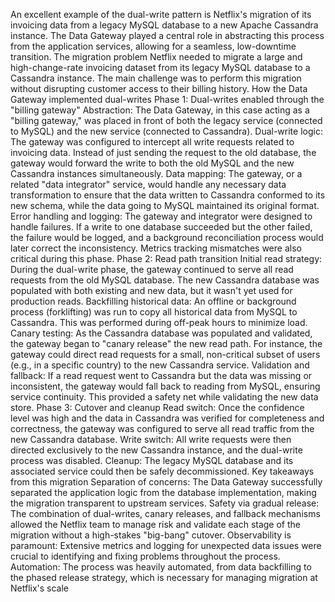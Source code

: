 An excellent example of the dual-write pattern is Netflix's migration of its invoicing data from a legacy MySQL database to a new Apache Cassandra instance. The Data Gateway played a central role in abstracting this process from the application services, allowing for a seamless, low-downtime transition. 
The migration problem
Netflix needed to migrate a large and high-change-rate invoicing dataset from its legacy MySQL database to a Cassandra instance. The main challenge was to perform this migration without disrupting customer access to their billing history. 
How the Data Gateway implemented dual-writes
Phase 1: Dual-writes enabled through the "billing gateway"
Abstraction: The Data Gateway, in this case acting as a "billing gateway," was placed in front of both the legacy service (connected to MySQL) and the new service (connected to Cassandra).
Dual-write logic: The gateway was configured to intercept all write requests related to invoicing data. Instead of just sending the request to the old database, the gateway would forward the write to both the old MySQL and the new Cassandra instances simultaneously.
Data mapping: The gateway, or a related "data integrator" service, would handle any necessary data transformation to ensure that the data written to Cassandra conformed to its new schema, while the data going to MySQL maintained its original format.
Error handling and logging: The gateway and integrator were designed to handle failures. If a write to one database succeeded but the other failed, the failure would be logged, and a background reconciliation process would later correct the inconsistency. Metrics tracking mismatches were also critical during this phase. 
Phase 2: Read path transition
Initial read strategy: During the dual-write phase, the gateway continued to serve all read requests from the old MySQL database. The new Cassandra database was populated with both existing and new data, but it wasn't yet used for production reads.
Backfilling historical data: An offline or background process (forklifting) was run to copy all historical data from MySQL to Cassandra. This was performed during off-peak hours to minimize load.
Canary testing: As the Cassandra database was populated and validated, the gateway began to "canary release" the new read path. For instance, the gateway could direct read requests for a small, non-critical subset of users (e.g., in a specific country) to the new Cassandra service.
Validation and fallback: If a read request went to Cassandra but the data was missing or inconsistent, the gateway would fall back to reading from MySQL, ensuring service continuity. This provided a safety net while validating the new data store. 
Phase 3: Cutover and cleanup
Read switch: Once the confidence level was high and the data in Cassandra was verified for completeness and correctness, the gateway was configured to serve all read traffic from the new Cassandra database.
Write switch: All write requests were then directed exclusively to the new Cassandra instance, and the dual-write process was disabled.
Cleanup: The legacy MySQL database and its associated service could then be safely decommissioned. 
Key takeaways from this migration
Separation of concerns: The Data Gateway successfully separated the application logic from the database implementation, making the migration transparent to upstream services.
Safety via gradual release: The combination of dual-writes, canary releases, and fallback mechanisms allowed the Netflix team to manage risk and validate each stage of the migration without a high-stakes "big-bang" cutover.
Observability is paramount: Extensive metrics and logging for unexpected data issues were crucial to identifying and fixing problems throughout the process.
Automation: The process was heavily automated, from data backfilling to the phased release strategy, which is necessary for managing migration at Netflix's scale
